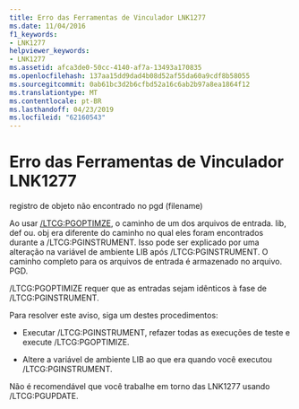 ```yaml
---
title: Erro das Ferramentas de Vinculador LNK1277
ms.date: 11/04/2016
f1_keywords:
- LNK1277
helpviewer_keywords:
- LNK1277
ms.assetid: afca3de0-50cc-4140-af7a-13493a170835
ms.openlocfilehash: 137aa15dd9dad4b08d52af55da60a9cdf8b58055
ms.sourcegitcommit: 0ab61bc3d2b6cfbd52a16c6ab2b97a8ea1864f12
ms.translationtype: MT
ms.contentlocale: pt-BR
ms.lasthandoff: 04/23/2019
ms.locfileid: "62160543"
---
```

# <a name="linker-tools-error-lnk1277"></a>Erro das Ferramentas de Vinculador LNK1277

registro de objeto não encontrado no pgd (filename)

Ao usar [/LTCG:PGOPTIMZE](../../build/reference/ltcg-link-time-code-generation.md), o caminho de um dos arquivos de entrada. lib, def ou. obj era diferente do caminho no qual eles foram encontrados durante a /LTCG:PGINSTRUMENT. Isso pode ser explicado por uma alteração na variável de ambiente LIB após /LTCG:PGINSTRUMENT. O caminho completo para os arquivos de entrada é armazenado no arquivo. PGD.

/LTCG:PGOPTIMIZE requer que as entradas sejam idênticos à fase de /LTCG:PGINSTRUMENT.

Para resolver este aviso, siga um destes procedimentos:

- Executar /LTCG:PGINSTRUMENT, refazer todas as execuções de teste e execute /LTCG:PGOPTIMIZE.

- Altere a variável de ambiente LIB ao que era quando você executou /LTCG:PGINSTRUMENT.

Não é recomendável que você trabalhe em torno das LNK1277 usando /LTCG:PGUPDATE.
